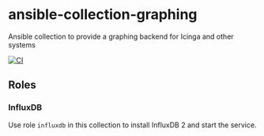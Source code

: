 # ansible-collection-graphing
Ansible collection to provide a graphing backend for Icinga and other systems

[![CI](https://github.com/NETWAYS/ansible-collection-graphing/workflows/Molecule%20Test/badge.svg?event=push)](https://github.com/NETWAYS/ansible-collection-graphing/workflows/Molecule%20Test/badge.svg)

## Roles ##

### InfluxDB ###

Use role `influxdb` in this collection to install InfluxDB 2 and start the service.
